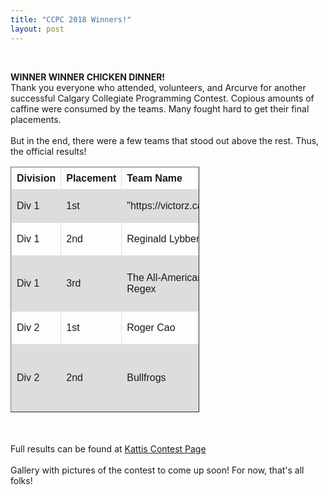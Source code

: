 ```yaml
---
title: "CCPC 2018 Winners!"
layout: post
---
```



<style>
table {
    font-family: arial, sans-serif;
    border-collapse: collapse;
    width: 60%;
}

td, th {
    border: 1px solid #dddddd;
    text-align: left;
    padding: 8px;
}

tr:nth-child(even) {
    background-color: #dddddd;
}
</style>


<div class="col-md-12">
<br>
<p>
<b>WINNER WINNER CHICKEN DINNER!</b>
<br>
Thank you everyone who attended, volunteers, and Arcurve for another successful
 Calgary Collegiate Programming Contest. Copious amounts of caffine were consumed by the teams. Many fought hard to get their final placements. 
 <br><br>
 But in the end, there were a few teams that stood out above the rest. Thus, the official results! <br>

 <table border="1">
  <tr>
    <th>Division</th>
    <th>Placement</th>
    <th>Team Name</th>
    <th>Members</th>
  </tr>
  <tr>
    <td>Div 1</td>
    <td>1st</td>
    <td>"https://victorz.ca"</td>
    <td> Victor Zheng</td>
  </tr>
  <tr>
    <td>Div 1</td>
    <td>2nd</td>
    <td>Reginald Lybbert</td>
    <td>Reginald Lybbert </td>
  </tr>
  
  <tr>
    <td>Div 1</td>
    <td>3rd</td>
    <td>The All-American Regex</td>
    <td>Liam Wrubleski, Marissa Baden</td>
  </tr>

  <tr>
    <td>Div 2</td>
    <td>1st</td>
    <td>Roger Cao</td>
    <td>Roger Cao</td>
  </tr>

  <tr>
    <td>Div 2</td>
    <td>2nd</td>
    <td>Bullfrogs</td>
    <td>Ce Zheng, Alex Liu, Zachary Lau </td>
  </tr>  



</table>

<br><br>
Full results can be found at <a href="https://ccpc18.kattis.com/standings"> Kattis Contest Page</a><br><br>
Gallery with pictures of the contest to come up soon! For now, that's all folks!

<br>
</div>
